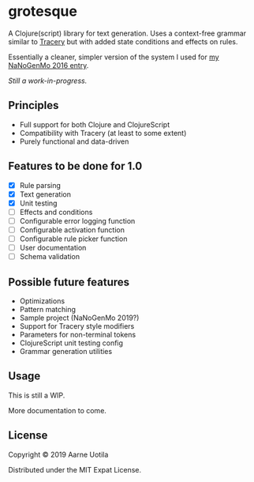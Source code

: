 # grotesque

A Clojure(script) library for text generation.
Uses a context-free grammar similar to [Tracery](https://tracery.io/) but with added state conditions and effects on rules.

Essentially a cleaner, simpler version of the system I used for [my NaNoGenMo 2016 entry](https://github.com/Aarneus/blackhearts).

*Still a work-in-progress.*

## Principles
- Full support for both Clojure and ClojureScript
- Compatibility with Tracery (at least to some extent)
- Purely functional and data-driven

## Features to be done for 1.0
- [x] Rule parsing
- [x] Text generation
- [x] Unit testing
- [ ] Effects and conditions
- [ ] Configurable error logging function
- [ ] Configurable activation function
- [ ] Configurable rule picker function
- [ ] User documentation
- [ ] Schema validation

## Possible future features
- Optimizations
- Pattern matching
- Sample project (NaNoGenMo 2019?)
- Support for Tracery style modifiers
- Parameters for non-terminal tokens
- ClojureScript unit testing config
- Grammar generation utilities

## Usage

This is still a WIP.

More documentation to come.

## License

Copyright © 2019 Aarne Uotila

Distributed under the MIT Expat License.
